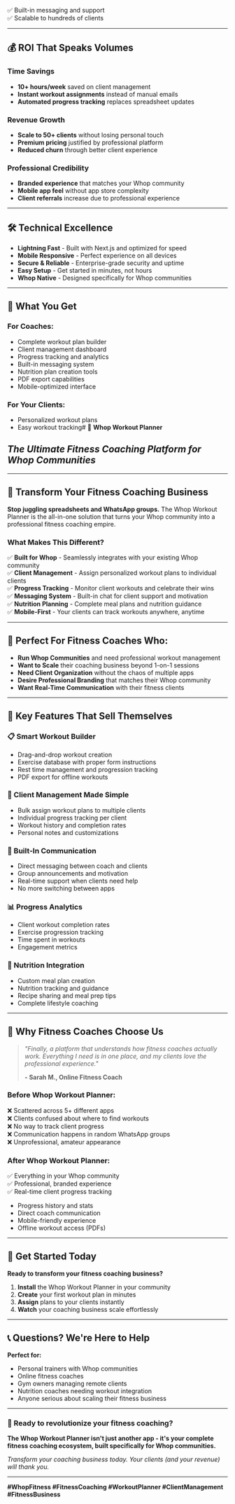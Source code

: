   
✅ Built-in messaging and support  
✅ Scalable to hundreds of clients  

---

## 💰 **ROI That Speaks Volumes**

### **Time Savings**
- **10+ hours/week** saved on client management
- **Instant workout assignments** instead of manual emails
- **Automated progress tracking** replaces spreadsheet updates

### **Revenue Growth**
- **Scale to 50+ clients** without losing personal touch
- **Premium pricing** justified by professional platform
- **Reduced churn** through better client experience

### **Professional Credibility**
- **Branded experience** that matches your Whop community
- **Mobile app feel** without app store complexity
- **Client referrals** increase due to professional experience

---

## 🛠 **Technical Excellence**

- **Lightning Fast** - Built with Next.js and optimized for speed
- **Mobile Responsive** - Perfect experience on all devices
- **Secure & Reliable** - Enterprise-grade security and uptime
- **Easy Setup** - Get started in minutes, not hours
- **Whop Native** - Designed specifically for Whop communities

---

## 🎁 **What You Get**

### **For Coaches:**
- Complete workout plan builder
- Client management dashboard
- Progress tracking and analytics
- Built-in messaging system
- Nutrition plan creation tools
- PDF export capabilities
- Mobile-optimized interface

### **For Your Clients:**
- Personalized workout plans
- Easy workout tracking# 💪 **Whop Workout Planner**
## *The Ultimate Fitness Coaching Platform for Whop Communities*

---

## 🎯 **Transform Your Fitness Coaching Business**

**Stop juggling spreadsheets and WhatsApp groups.** The Whop Workout Planner is the all-in-one solution that turns your Whop community into a professional fitness coaching empire.

### **What Makes This Different?**

✅ **Built for Whop** - Seamlessly integrates with your existing Whop community  
✅ **Client Management** - Assign personalized workout plans to individual clients  
✅ **Progress Tracking** - Monitor client workouts and celebrate their wins  
✅ **Messaging System** - Built-in chat for client support and motivation  
✅ **Nutrition Planning** - Complete meal plans and nutrition guidance  
✅ **Mobile-First** - Your clients can track workouts anywhere, anytime  

---

## 🚀 **Perfect For Fitness Coaches Who:**

- **Run Whop Communities** and need professional workout management
- **Want to Scale** their coaching business beyond 1-on-1 sessions
- **Need Client Organization** without the chaos of multiple apps
- **Desire Professional Branding** that matches their Whop community
- **Want Real-Time Communication** with their fitness clients

---

## 💎 **Key Features That Sell Themselves**

### **📋 Smart Workout Builder**
- Drag-and-drop workout creation
- Exercise database with proper form instructions
- Rest time management and progression tracking
- PDF export for offline workouts

### **👥 Client Management Made Simple**
- Bulk assign workout plans to multiple clients
- Individual progress tracking per client
- Workout history and completion rates
- Personal notes and customizations

### **💬 Built-In Communication**
- Direct messaging between coach and clients
- Group announcements and motivation
- Real-time support when clients need help
- No more switching between apps

### **📊 Progress Analytics**
- Client workout completion rates
- Exercise progression tracking
- Time spent in workouts
- Engagement metrics

### **🍎 Nutrition Integration**
- Custom meal plan creation
- Nutrition tracking and guidance
- Recipe sharing and meal prep tips
- Complete lifestyle coaching

---

## 🎯 **Why Fitness Coaches Choose Us**

> *"Finally, a platform that understands how fitness coaches actually work. Everything I need is in one place, and my clients love the professional experience."*
> 
> **- Sarah M., Online Fitness Coach**

### **Before Whop Workout Planner:**
❌ Scattered across 5+ different apps  
❌ Clients confused about where to find workouts  
❌ No way to track client progress  
❌ Communication happens in random WhatsApp groups  
❌ Unprofessional, amateur appearance  

### **After Whop Workout Planner:**
✅ Everything in your Whop community  
✅ Professional, branded experience  
✅ Real-time client progress tracking
- Progress history and stats
- Direct coach communication
- Mobile-friendly experience
- Offline workout access (PDFs)

---

## 🚀 **Get Started Today**

**Ready to transform your fitness coaching business?**

1. **Install** the Whop Workout Planner in your community
2. **Create** your first workout plan in minutes
3. **Assign** plans to your clients instantly
4. **Watch** your coaching business scale effortlessly

---

## 📞 **Questions? We're Here to Help**

**Perfect for:**
- Personal trainers with Whop communities
- Online fitness coaches
- Gym owners managing remote clients
- Nutrition coaches needing workout integration
- Anyone serious about scaling their fitness business

---

### **🎯 Ready to revolutionize your fitness coaching?**

**The Whop Workout Planner isn't just another app - it's your complete fitness coaching ecosystem, built specifically for Whop communities.**

*Transform your coaching business today. Your clients (and your revenue) will thank you.*

---

**#WhopFitness #FitnessCoaching #WorkoutPlanner #ClientManagement #FitnessBusiness**
